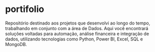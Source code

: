 # portifolio
Repositório destinado aos projetos que desenvolvi ao longo do tempo, trabalhando em conjunto com a área de Dados. Aqui você encontrará soluções voltadas para automação, análise financeira e integração de dados, utilizando tecnologias como Python, Power BI, Excel, SQL e MongoDB.
